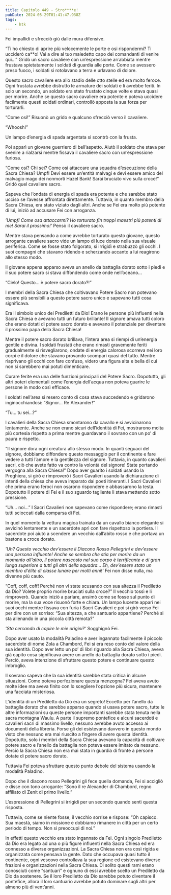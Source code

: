 ```yaml
---
title: Capitolo 449 - Stro****e!
pubDate: 2024-05-29T01:41:47.938Z
tags:
    - htk
---
```


Fei impallidì e sfrecciò giù dalle mura difensive.

“Ti ho chiesto di aprire più velocemente le porte e osi rispondermi? Ti ucciderò ca**o! Vai a dire al tuo maledetto capo dei comandanti di venire qui…” Gridò un sacro cavaliere con un’espressione arrabbiata mentre frustava spietatamente i soldati di guardia alle porte. Come se avessero preso fuoco, i soldati si rotolavano a terra e urlavano di dolore.

Questo sacro cavaliere era allo stadio delle otto stelle ed era molto feroce. Ogni frustata avrebbe distrutto le armature dei soldati e li avrebbe feriti. In solo un secondo, un soldato era stato frustato cinque volte e stava quasi per morire. Anche se questo sacro cavaliere era potente e poteva uccidere facilmente questi soldati ordinari, controllò apposta la sua forza per torturarli.

“Come osi!” Risuonò un grido e qualcuno sfrecciò verso il cavaliere.

“Whoosh!”

Un lampo d’energia di spada argentata si scontrò con la frusta.

Poi apparì un giovane guerriero di bell’aspetto. Aiutò il soldato che stava per svenire a rialzarsi mentre fissava il cavaliere sacro con un’espressione furiosa.

“Come osi? Chi sei? Come osi attaccare una squadra d’esecuzione della Sacra Chiesa? Umpf! Devi essere un’entità malvagi e devi essere amico del malvagio mago dei nonmorti Hazel Bank! Sarai bruciato vivo sulla croce!” Gridò quel cavaliere sacro.

Sapeva che l’ondata di energia di spada era potente e che sarebbe stato ucciso se l’avesse affrontata direttamente. Tuttavia, in quanto membro della Sacra Chiesa, era stato viziato dagli altri. Anche se Fei era molto più potente di lui, iniziò ad accusare Fei con arroganza.

<em>’Umpf! Come osa attaccarmi? Ho torturato fin troppi maestri più potenti di me! Sarai il prossimo!’</em> Pensò il cavaliere sacro.

Mentre stava pensando a come avrebbe torturato questo giovane, questo arrogante cavaliere sacro vide un lampo di luce dorato nella sua visuale periferica. Come se fosse stato folgorato, si irrigidì e strabuzzò gli occhi. I suoi compagni che stavano ridendo e scherzando accanto a lui reagirono allo stesso modo.

Il giovane appena apparso aveva un anello da battaglia dorato sotto i piedi e il suo potere sacro si stava diffondendo come onde nell’oceano…

“Cielo! Questo… è potere sacro dorato?!”

I membri della Sacra Chiesa che coltivavano Potere Sacro non potevano essere più sensibili a questo potere sacro unico e sapevano tutti cosa significava.

Era il simbolo unico dei Prediletti da Dio! Erano le persone più influenti nella Sacra Chiesa e avevano tutti un futuro brillante! Il signore amava tutti coloro che erano dotati di potere sacro dorato e avevano il potenziale per diventare il prossimo papa della Sacra Chiesa!

Mentre il potere sacro dorato brillava, l’intera area si riempì di un’energia gentile e divina. I soldati frustati che erano rimasti gravemente feriti gradualmente si risvegliarono, ondate di energia calorosa scorreva nei loro corpi e il dolore che stavano provando scomparì quasi del tutto. Mentre riaprivano gli occhi con fare confuso, videro una figura alta e bella di cui non si sarebbero mai potuti dimenticare.

Curare ferite era una delle funzioni principali del Potere Sacro. Dopotutto, gli altri poteri elementali come l’energia dell’acqua non poteva guarire le persone in modo così efficace.

I soldati nell’area si resero conto di cosa stava succedendo e gridarono inginocchiandosi: “Signor… Re Alexander!”

“Tu… tu sei…?”

I cavalieri della Sacra Chiesa smontarono da cavallo e si avvicinarono lentamente. Anche se non erano sicuri dell’identità di Fei, mostrarono molta più cortesia rispetto a prima mentre guardavano il sovrano con un po’ di paura e rispetto.

“Il signore dora ogni creatura allo stesso modo. In quanti seguaci del signore, dobbiamo diffondere questo messaggio per il continente e fare vedere a tutti l’amore e la gentilezza del signore. Tuttavia, in quanto cavalieri sacri, ciò che avete fatto va contro la volontà del signore! State portando vergogna alla Sacra Chiesa!” Dopo aver guarito i soldati usando la Preghiera, si girò e rimproverò i Sacri Cavalieri usando la dichiarazione di intenti della chiesa che aveva imparato dai poeti itineranti. I Sacri Cavalieri che prima erano feroci non osarono rispondere e abbassarono la testa. Dopotutto il potere di Fei e il suo sguardo tagliente li stava mettendo sotto pressione.

“Uh… noi…” I Sacri Cavalieri non sapevano come rispondere; erano rimasti tutti scioccati dalla comparsa di Fei.

In quel momento la vettura magica trainata da un cavallo bianco elegante si avvicinò lentamente e un sacerdote aprì con fare rispettoso la portiera. Il sacerdote poi aiutò a scendere un vecchio dall’abito rosso e che portava un bastone a croce dorato.

<em>’Uh? Questo vecchio dev’essere il Diacono Rosso Pellegrini e dev’essere una persona influente! Anche se sembra che stia per morire da un momento all’altro, il potere nascosto nel suo corpo è terrificante e di gran lunga superiore a tutti gli altri della squadra… Eh, dev’essere stato un membro d’élite di classe lunare per molti anni!’</em> Fei non disse nulla, ma divenne più cauto.

“Coff, coff, coff! Perché non vi state scusando con sua altezza il Prediletto da Dio? Volete proprio morire bruciati sulla croce?” Il vecchio tossì e li rimproverò. Quando iniziò a parlare, ansimò come se fosse sul punto di morire, ma la sua voce risuonò forte e chiara. Un lampo lucente apparì nei suoi occhi mentre fissava con furia i Sacri Cavalieri e poi si girò verso Fei per dire con un sorriso: “Sua altezza, a che santuario appartiene? Perché si sta allenando in una piccola città remota?”

<em>’Sta cercando di capire le mie origini?’</em> Sogghignò Fei.

Dopo aver usato la modalità Paladino e aver ingannato facilmente il piccolo sacerdote di nome Zola a Chambord, Fei si era reso conto del valore della sua identità. Dopo aver letto un po’ di libri riguardo alla Sacra Chiesa, aveva già capito cosa significava avere un anello da battaglia dorato sotto i piedi. Perciò, aveva intenzione di sfruttare questo potere e continuare questo imbroglio.

Il sovrano sapeva che la sua identità sarebbe stata critica in alcune situazioni. Come poteva perfezionare questa menzogna? Fei aveva avuto molte idee ma aveva finito con lo scegliere l’opzione più sicura, mantenere una facciata misteriosa.

L’identità di un Prediletto da Dio era un segreto! Eccetto per l’anello da battaglia dorato che sarebbe apparso quando si usava potere sacro, tutte le altre informazioni su queste persone importanti sarebbe stata tenuta nella sacra montagna Waulu. A parte il supremo pontefice e alcuni sacerdoti e cavalieri sacri di massimo livello, nessuno avrebbe avuto accesso ai documenti della libreria. Forse gli dei esistevano davvero in questo mondo visto che nessuno era mai riuscito a fingere di avere questa identità. Dopotutto, solo i membri della Sacra Chiesa avevano la capacità di coltivare potere sacro e l’anello da battaglia non poteva essere imitato da nessuno. Perciò la Sacra Chiesa non era mai stata in guardia di fronte a persone dotate di potere sacro dorato.

Tuttavia Fei poteva sfruttare questo punto debole del sistema usando la modalità Paladino.

Dopo che il diacono rosso Pellegrini gli fece quella domanda, Fei si accigliò e disse con tono arrogante: “Sono il re Alexander di Chambord, regno affiliato di Zenit di primo livello.”

L’espressione di Pellegrini si irrigidì per un secondo quando sentì questa risposta.

Tuttavia, come se niente fosse, il vecchio sorrise e rispose: “Oh capisco. Sua maestà, siamo in missione e dobbiamo rimanere in città per un certo periodo di tempo. Non si preoccupi di noi.”

In effetti questo vecchio era stato ingannato da Fei. Ogni singolo Prediletto da Dio era legato ad una o più figure influenti nella Sacra Chiesa ed era connesso a diverse organizzazioni. La Sacra Chiesa non era così rigida e organizzata come pensava la gente.
Dato che occupava quasi tutto il continente, ogni vescovo controllava la sua regione ed esistevano diverse frazioni e organizzazioni nella Sacra Chiesa. Di solito questi rami erano conosciuti come “santuari” e ognuno di essi avrebbe scelto un Prediletto da Dio da sostenere. Se il loro Prediletto da Dio sarebbe potuto diventare il pontefice, allora il loro santuario avrebbe potuto dominare sugli altri per almeno più di vent’anni.



